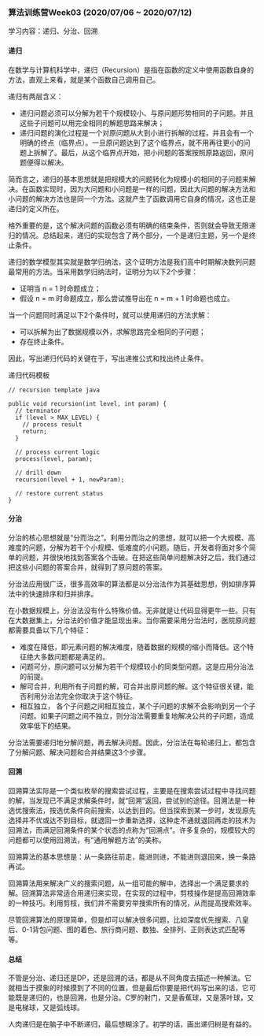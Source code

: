 ### 算法训练营Week03 (2020/07/06 ~ 2020/07/12)

学习内容：递归、分治、回溯

#### 递归
在数学与计算机科学中，递归（Recursion）是指在函数的定义中使用函数自身的方法，直观上来看，就是某个函数自己调用自己。

递归有两层含义：
- 递归问题必须可以分解为若干个规模较小、与原问题形势相同的子问题。并且这些子问题可以用完全相同的解题思路来解决；
- 递归问题的演化过程是一个对原问题从大到小进行拆解的过程，并且会有一个明确的终点（临界点）。一旦原问题达到了这个临界点，就不用再往更小的问题上拆解了。最后，从这个临界点开始，把小问题的答案按照原路返回，原问题便得以解决。

简而言之，递归的基本思想就是把规模大的问题转化为规模小的相同的子问题来解决。在函数实现时，因为大问题和小问题是一样的问题，因此大问题的解决方法和小问题的解决方法也是同一个方法。这就产生了函数调用它自身的情况，这也正是递归的定义所在。

格外重要的是，这个解决问题的函数必须有明确的结束条件，否则就会导致无限递归的情况。总结起来，递归的实现包含了两个部分，一个是递归主题，另一个是终止条件。

递归的数学模型其实就是数学归纳法，这个证明方法是我们高中时期解决数列问题最常用的方法。当采用数学归纳法时，证明分为以下2个步骤：
- 证明当 n = 1 时命题成立；
- 假设 n = m 时命题成立，那么尝试推导出在 n = m + 1 时命题也成立。

当一个问题同时满足以下2个条件时，就可以使用递归的方法求解：
- 可以拆解为出了数据规模以外，求解思路完全相同的子问题；
- 存在终止条件。

因此，写出递归代码的关键在于，写出递推公式和找出终止条件。

递归代码模板
```
// recursion template java

public void recursion(int level, int param) {
  // terminator
  if (level > MAX_LEVEL) {
    // process result
    return;
  }

  // process current logic
  process(level, param);

  // drill down
  recursion(level + 1, newParam);

  // restore current status
}
```

#### 分治
分治的核心思想就是“分而治之”。利用分而治之的思想，就可以把一个大规模、高难度的问题，分解为若干个小规模、低难度的小问题。随后，开发者将面对多个简单的问题，并很快地找到答案各个击破。在把这些简单问题解决好之后，我们通过把这些小问题的答案合并，就得到了原问题的答案。

分治法应用很广泛，很多高效率的算法都是以分治法作为其基础思想，例如排序算法中的快速排序和归并排序。

在小数据规模上，分治法没有什么特殊价值。无非就是让代码显得更牛一些。只有在大数据集上，分治法的价值才能显现出来。当你需要采用分治法时，医院原问题都需要具备以下几个特征：
- 难度在降低，即元素问题的解决难度，随着数据的规模的缩小而降低。这个特征绝大多数问题都是满足的。
- 问题可分，原问题可以分解为若干个规模较小的同类型问题。这是应用分治法的前提。
- 解可合并，利用所有子问题的解，可合并出原问题的解。这个特征很关键，能否利用分治法完全你取决于这个特征。
- 相互独立， 各个子问题之间相互独立，某个子问题的求解不会影响到另一个子问题。如果子问题之间不独立，则分治法需要重复地解决公共的子问题，造成效率低下的结果。

分治法需要递归地分解问题，再去解决问题。因此，分治法在每轮递归上，都包含了分解问题、解决问题和合并结果这3个步骤。


#### 回溯
回溯算法实际是一个类似枚举的搜索尝试过程，主要是在搜索尝试过程中寻找问题的解，当发现已不满足求解条件时，就“回溯”返回，尝试别的途径。回溯法是一种选优搜索法，按选优条件向前搜索，以达到目的。但当探索到某一步时，发现原先选择并不优或达不到目标，就退回一步重新选择，这种走不通就退回再走的技术为回溯法，而满足回溯条件的某个状态的点称为“回溯点”。许多复杂的，规模较大的问题都可以使用回溯法，有“通用解题方法”的美称。

回溯算法的基本思想是：从一条路往前走，能进则进，不能进则退回来，换一条路再试。

回溯算法用来解决广义的搜索问题，从一组可能的解中，选择出一个满足要求的解。回溯算法非常适合用递归来实现，在实现的过程中，剪枝操作是提高回溯效率的一种技巧。利用剪枝，我们并不需要穷举搜索所有的情况，从而提高搜索效率。

尽管回溯算法的原理简单，但是却可以解决很多问题，比如深度优先搜索、八皇后、0-1背包问题、图的着色、旅行商问题、数独、全排列、正则表达式匹配等等。

#### 总结
不管是分治、递归还是DP，还是回溯的话，都是从不同角度去描述一种解法。它就相当于摸象的时候摸到了不同的位置，但是最后你要是把代码写出来的话，它可能既是递归的，也是回溯，也是分治。C罗的射门，又是香蕉球，又是落叶球，又是电梯球，又是弧线球。

人肉递归是在脑子中不断递归，最后想糊涂了。初学的话，画出递归树是有益的。